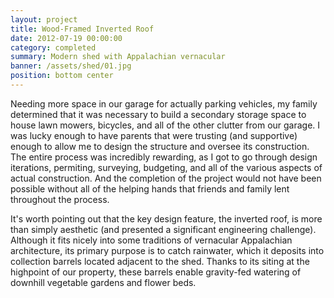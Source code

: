 ```yaml
---
layout: project
title: Wood-Framed Inverted Roof
date: 2012-07-19 00:00:00
category: completed
summary: Modern shed with Appalachian vernacular
banner: /assets/shed/01.jpg
position: bottom center
---
```


Needing more space in our garage for actually parking vehicles, my family determined that it was necessary to build a secondary storage space to house lawn mowers, bicycles, and all of the other clutter from our garage. I was lucky enough to have parents that were trusting (and supportive) enough to allow me to design the structure and oversee its construction. The entire process was incredibly rewarding, as I got to go through design iterations, permiting, surveying, budgeting, and all of the various aspects of actual construction. And the completion of the project would not have been possible without all of the helping hands that friends and family lent throughout the process.

It's worth pointing out that the key design feature, the inverted roof, is more than simply aesthetic (and presented a significant engineering challenge). Although it fits nicely into some traditions of vernacular Appalachian architecture, its primary purpose is to catch rainwater, which it deposits into collection barrels located adjacent to the shed. Thanks to its siting at the highpoint of our property, these barrels enable gravity-fed watering of downhill vegetable gardens and flower beds.